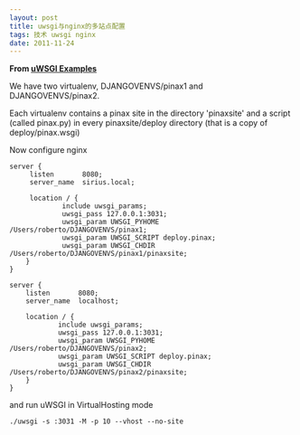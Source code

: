 ```yaml
---
layout: post
title: uwsgi与nginx的多站点配置
tags: 技术 uwsgi nginx
date: 2011-11-24
---
```

**From [uWSGI Examples](http://projects.unbit.it/uwsgi/wiki/Example)**

We have two virtualenv, DJANGOVENVS/pinax1 and DJANGOVENVS/pinax2.

Each virtualenv contains a pinax site in the directory 'pinaxsite' and a script (called pinax.py) in every pinaxsite/deploy directory (that is a copy of deploy/pinax.wsgi)

Now configure nginx

    server {
         listen       8080;
         server_name  sirius.local;

         location / {
                 include uwsgi_params;
                 uwsgi_pass 127.0.0.1:3031;
                 uwsgi_param UWSGI_PYHOME /Users/roberto/DJANGOVENVS/pinax1;
                 uwsgi_param UWSGI_SCRIPT deploy.pinax;
                 uwsgi_param UWSGI_CHDIR /Users/roberto/DJANGOVENVS/pinax1/pinaxsite;
        }
    }

    server {
        listen       8080;
        server_name  localhost;

        location / {
                include uwsgi_params;
                uwsgi_pass 127.0.0.1:3031;
                uwsgi_param UWSGI_PYHOME /Users/roberto/DJANGOVENVS/pinax2;
                uwsgi_param UWSGI_SCRIPT deploy.pinax;
                uwsgi_param UWSGI_CHDIR /Users/roberto/DJANGOVENVS/pinax2/pinaxsite;
        }
    }


and run uWSGI in VirtualHosting mode

    ./uwsgi -s :3031 -M -p 10 --vhost --no-site
